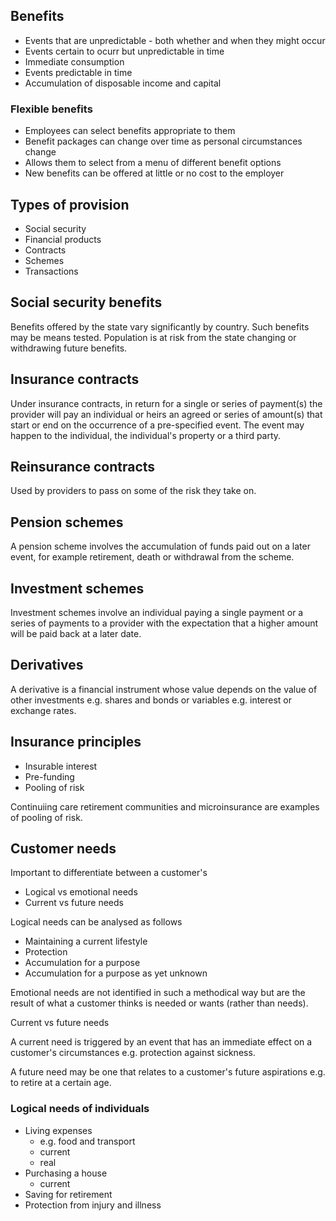 ## Benefits

- Events that are unpredictable - both whether and when they might occur
- Events certain to ocurr but unpredictable in time
- Immediate consumption
- Events predictable in time
- Accumulation of disposable income and capital

### Flexible benefits

- Employees can select benefits appropriate to them
-  Benefit packages can change over time as personal circumstances change
- Allows them to select from a menu of different benefit options
- New benefits can be offered at little or no cost to the employer

## Types of provision

- Social security
- Financial products
- Contracts
- Schemes
- Transactions

## Social security benefits

Benefits offered by the state vary significantly by country.
Such benefits may be means tested.
Population is at risk from the state changing or withdrawing future benefits.

## Insurance contracts

Under insurance contracts, in return for a single or series of payment(s)
the provider will pay an individual or heirs an agreed or series of
amount(s) that start or end on the occurrence of a pre-specified event.
The event may happen to the individual, the individual's property
or a third party.

## Reinsurance contracts

Used by providers to pass on some of the risk they take on.

## Pension schemes

A pension scheme involves the accumulation of funds paid out on a later event,
for example retirement, death or withdrawal from the scheme.

## Investment schemes

Investment schemes involve an individual paying a single payment or a series of
payments to a provider with the expectation that a higher amount will be paid
back at a later date.

## Derivatives

A derivative is a financial instrument whose value depends on the value of
other investments e.g. shares and bonds or variables e.g. interest or
exchange rates.

## Insurance principles

- Insurable interest
- Pre-funding
- Pooling of risk

Continuiing care retirement communities and microinsurance are examples of
pooling of risk.

## Customer needs

Important to differentiate between a customer's

- Logical vs emotional needs
- Current vs future needs

Logical needs can be analysed as follows

- Maintaining a current lifestyle
- Protection
- Accumulation for a purpose
- Accumulation for a purpose as yet unknown

Emotional needs are not identified in such a methodical way but are the result
of what a customer thinks is needed or wants (rather than needs).

Current vs future needs

A current need is triggered by an event that has an immediate effect on a
customer's circumstances e.g. protection against sickness.

A future need may be one that relates to a customer's future aspirations e.g.
to retire at a certain age.

### Logical needs of individuals

- Living expenses
    - e.g. food and transport
    - current
    - real
- Purchasing a house
    - current
- Saving for retirement
- Protection from injury and illness

